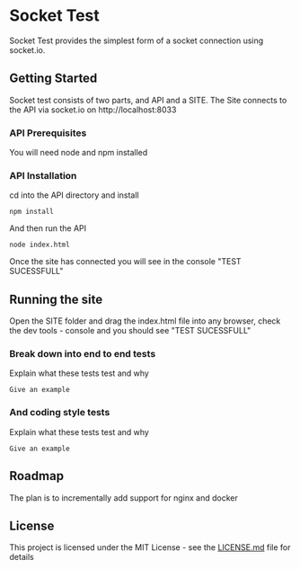 # Socket Test

Socket Test provides the simplest form of a socket connection using socket.io.

## Getting Started

Socket test consists of two parts, and API and a SITE. The Site connects to the API via socket.io on http://localhost:8033

### API Prerequisites

You will need node and npm installed

### API Installation

cd into the API directory and install

```
npm install
```

And then run the API

```
node index.html
```
Once the site has connected you will see in the console "TEST SUCESSFULL"

## Running the site

Open the SITE folder and drag the index.html file into any browser, check the dev tools - console and you should see "TEST SUCESSFULL"

### Break down into end to end tests

Explain what these tests test and why

```
Give an example
```

### And coding style tests

Explain what these tests test and why

```
Give an example
```

## Roadmap
The plan is to incrementally add support for nginx and docker

## License

This project is licensed under the MIT License - see the [LICENSE.md](LICENSE.md) file for details


